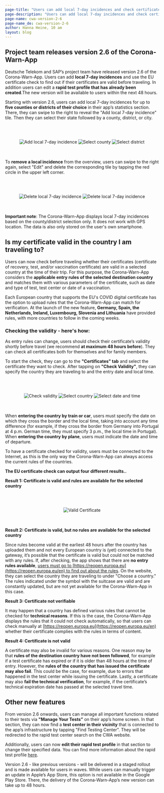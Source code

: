 ```yaml
---
page-title: "Users can add local 7-day incidences and check certificates for validity before traveling"
page-description: "Users can add local 7-day incidences and check certificates for validity before traveling"
page-name: cwa-version-2-6
page-name_de: cwa-version-2-6
author: Hanna Heine, 10 am 
layout: blog
---
```


## Project team releases version 2.6 of the Corona-Warn-App

Deutsche Telekom and SAP’s project team have released version 2.6 of the Corona-Warn-App. Users can add **local 7-day incidences** and use the EU certificate check to find out if their certificates are valid before traveling. In addition users can edit a **rapid test profile that has already been created**.The new version will be available to users within the next 48 hours.


<!-- overview -->

Starting with version 2.6, users can add local 7-day incidences for up to **five counties or districts of their choice** in their app’s statistics section. There, they can swipe to the right to reveal the "Add local 7-day incidence" tile. Then they can select their state followed by a county, district, or city. 


<br></br>
<center> <img src="./local-7-day-incidence (2).png" title="Add local 7-day incidence" alt="Add local 7-day incidence" style="align: center"> <img src="./7-day-incidence-county.png" title="Select county" alt="Select county" style="align: center"> <img src="./7-day-incidence-district.png" title="Select district" alt="Select district" style="align: center"> </center>
<br></br>

To **remove a local incidence** from the overview, users can swipe to the right again, select "Edit" and delete the corresponding tile by tapping the red circle in the upper left corner.

<br></br>
<center> <img src="./delete-local-incidence(1).png" title="Delete local 7-day incidence" alt="Delete local 7-day incidence" style="align: center"> <img src="./delete-local-incidence(2).png" title="Delete local 7-day incidence" alt="Delete local 7-day incidence" style="align: center"> </center>
<br></br>

**Important note**: The Corona-Warn-App displays local 7-day incidences based on the county/district selection only. It does not work with GPS location. The data is also only stored on the user's own smartphone.

## Is my certificate valid in the country I am traveling to?

Users can now check before traveling whether their certificates (certificate of recovery, test, and/or vaccination certificate) are valid in a selected country at the time of their trip. For this purpose, the Corona-Warn-App considers the **applicable entry rules of the selected destination country** and matches them with various parameters of the certificate, such as date and type of test, test center or date of a vaccination. 

Each European country that supports the EU's COVID digital certificate has the option to upload rules that the Corona-Warn-App can match for verification. At the launch of the new feature, **Germany, Spain, the Netherlands, Ireland, Luxembourg, Slovenia and Lithuania** have provided rules, with more countries to follow in the coming weeks. 


### Checking the validity - here's how:

As entry rules can change, users should check their certificate’s validity shortly before travel (we recommend **at maximum 48 hours before**). They can check all certificates both for themselves and for family members.

To start the check, they can go to the **"Certificates" tab** and select the certificate they want to check. After tapping on **"Check Validity"**, they can specify the country they are traveling to and the entry date and local time. 


<br></br>
<center> <img src="./check-validity.png" title="Check validity" alt="Check validity" style="align: center"> <img src="./check-validity-country.png" title="Select country" alt="Select country" style="align: center"> <img src="./check-validity-date.png" title="Select date and time" alt="Select date and time" style="align: center"> </center>
<br></br>

When **entering the country by train or car**, users must specify the date on which they cross the border and the local time, taking into account any time difference (for example, if they cross the border from Germany into Portugal at 4 p.m. German time, they must specify 3 p.m., the local time in Portugal). When **entering the country by plane**, users must indicate the date and time of departure. 

To have a certificate checked for validity, users must be connected to the Internet, as this is the only way the Corona-Warn-App can always access the current rules of the countries.
 

**The EU certificate check can output four different results..** 

**Result 1: Certificate is valid and rules are available for the selected country**

<br></br>
<center> <img src="./valid-certificate.png" title="Valid Certificate" alt="Valid Certificate" style="align: center"> </center>
<br></br>

**Result 2: Certificate is valid, but no rules are available for the selected country**

Since rules become valid at the earliest 48 hours after the country has uploaded them and not every European country is (yet) connected to the gateway, it’s possible that the certificate is valid but could not be matched with any rules. If, after checking, the app shows that there are **no entry rules available**, <u>users must go to [https://reopen.europa.eu](https://reopen.europa.eu/en) to find out about the rules</u>. On the website, they can select the country they are traveling to under "Choose a country." The rules indicated under the symbol with the suitcase are valid and are constantly updated, but are not yet available for the Corona-Warn-App in this case.

**Result 3: Certificate not verifiable**

It may happen that a country has defined various rules that cannot be checked for **technical reasons**. If this is the case, the Corona-Warn-App displays the rules that it could not check automatically, so that users can check manually at [https://reopen.europa.eu](https://reopen.europa.eu/en) whether their certificate complies with the rules in terms of content.   

**Result 4: Certificate is not valid**

A certificate may also be invalid for various reasons. One reason may be that **rules of the destination country have not been followed**, for example if a test certificate has expired or if it is older than 48 hours at the time of entry. However, the **rules of the country that has issued the certificate may also fail**. This could be the case, for example, due to errors that happened in the test center while issuing the certificate. Lastly, a certificate may also **fail the technical verification**, for example, if the certificate’s technical expiration date has passed at the selected travel time. 


## Other new features

From version 2.6 onwards, users can manage all important functions related to their tests via **"Manage Your Tests”** on their app’s home screen. In that section, they can now find a **test center in their vicinity** that is connected to the app’s infrastructure by tapping "Find Testing Center". They will be redirected to the rapid test center search on the CWA website. 

Additionally, users can now **edit their rapid test profile** in that section to change their specified data. You can find more information about the rapid test profile [here](/en/blog/2021-05-12-corona-warn-app-version-2-2/).


Version 2.6 - like previous versions - will be delivered in a staged rollout and is made available for users in waves. While users can manually trigger an update in Apple’s App Store, this option is not available in the Google Play Store. There, the delivery of the Corona-Warn-App’s new version can take up to 48 hours.
